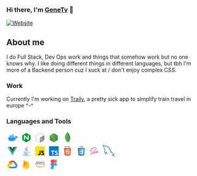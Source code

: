 ### Hi there, I'm [GeneTv][website] 👋
[![Website](https://img.shields.io/website?label=genetv.net&style=for-the-badge&url=https%3A%2F%2Fgenetv.net)](https://genetv.net)

## About me
I do Full Stack, Dev Ops work and things that somehow work but no one knows why. I like doing different things in different languages, but tbh I'm more of a Backend person cuz I suck at / don't enjoy complex CSS.

### Work
Currently I'm working on [Traily](https://traily.ch), a pretty sick app to simplify train travel in europe ^-^

### Languages and Tools
<div>
  <img alt="Docker" width="32px" src="./icons/docker.svg" />
  <img alt="Nginx" width="32px" src="./icons/nginx.svg" />
  <img alt="Bash" width="32px" src="./icons/bash.svg" />
  <img alt="Node" width="32px" src="./icons/node.svg" />
  <img alt="MongoDB" width="32px" src="./icons/mongodb.svg" />
</div>

<div>
  <img alt="Vue" width="32px" src="./icons/vue.svg" />
  <img alt="Java" width="32px" src="./icons/java.svg" />
  <img alt="Javascript" width="32px" src="./icons/javascript.svg" />
  <img alt="Typescript" width="32px" src="./icons/typescript.svg" />
  <img alt="HTML" width="32px" src="./icons/html.svg" />
  <img alt="CSS" width="32px" src="./icons/css.svg" />
  <img alt="CSS" width="32px" src="./icons/sass.svg" />
  <img alt="MySQL" width="32px" src="./icons/mysql.svg" />
</div>

<div>
  <img alt="Google cloud" width="32px" src="./icons/google-cloud.svg" />
  <img alt="Firebase" width="32px" src="./icons/firebase.svg" />
  <img alt="Aws" width="32px" src="./icons/aws.svg" />
  <img alt="Figma" width="32px" src="./icons/figma.svg" />
</div>


[website]: https://genetv.net

